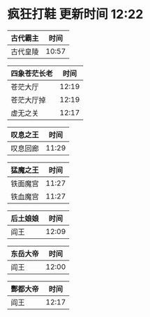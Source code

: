 # 疯狂打鞋 更新时间 12:22

| 古代霸主   | 时间    |
|--------|-------|
| 古代皇陵 | 10:57 |

| 四象苍茫长老   | 时间    |
|--------|-------|
| 苍茫大厅 | 12:19 |
| 苍茫大厅掉 | 12:19 |
| 虚无之关 | 12:17 |

| 叹息之王   | 时间    |
|--------|-------|
| 叹息回廊 | 11:29 |

| 猛魔之王   | 时间    |
|--------|-------|
| 铁面魔宫 | 11:27 |
| 铁血魔宫 | 11:27 |

| 后土娘娘   | 时间    |
|--------|-------|
| 阎王 | 12:09 |

| 东岳大帝   | 时间    |
|--------|-------|
| 阎王 | 12:00 |

| 酆都大帝   | 时间    |
|--------|-------|
| 阎王 | 12:17 |